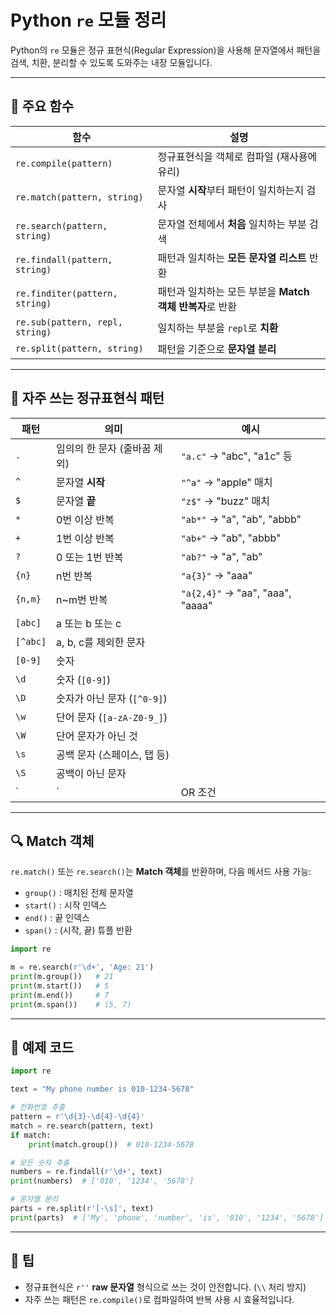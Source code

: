 # Python `re` 모듈 정리

Python의 `re` 모듈은 정규 표현식(Regular Expression)을 사용해 문자열에서 패턴을 검색, 치환, 분리할 수 있도록 도와주는 내장 모듈입니다.

---

## 🔧 주요 함수

| 함수 | 설명 |
|------|------|
| `re.compile(pattern)` | 정규표현식을 객체로 컴파일 (재사용에 유리) |
| `re.match(pattern, string)` | 문자열 **시작**부터 패턴이 일치하는지 검사 |
| `re.search(pattern, string)` | 문자열 전체에서 **처음** 일치하는 부분 검색 |
| `re.findall(pattern, string)` | 패턴과 일치하는 **모든 문자열 리스트** 반환 |
| `re.finditer(pattern, string)` | 패턴과 일치하는 모든 부분을 **Match 객체 반복자**로 반환 |
| `re.sub(pattern, repl, string)` | 일치하는 부분을 `repl`로 **치환** |
| `re.split(pattern, string)` | 패턴을 기준으로 **문자열 분리** |

---

## 🧱 자주 쓰는 정규표현식 패턴

| 패턴 | 의미 | 예시 |
|------|------|------|
| `.` | 임의의 한 문자 (줄바꿈 제외) | `"a.c"` → "abc", "a1c" 등 |
| `^` | 문자열 **시작** | `"^a"` → "apple" 매치 |
| `$` | 문자열 **끝** | `"z$"` → "buzz" 매치 |
| `*` | 0번 이상 반복 | `"ab*"` → "a", "ab", "abbb" |
| `+` | 1번 이상 반복 | `"ab+"` → "ab", "abbb" |
| `?` | 0 또는 1번 반복 | `"ab?"` → "a", "ab" |
| `{n}` | n번 반복 | `"a{3}"` → "aaa" |
| `{n,m}` | n~m번 반복 | `"a{2,4}"` → "aa", "aaa", "aaaa" |
| `[abc]` | a 또는 b 또는 c |
| `[^abc]` | a, b, c를 제외한 문자 |
| `[0-9]` | 숫자 |
| `\d` | 숫자 (`[0-9]`) |
| `\D` | 숫자가 아닌 문자 (`[^0-9]`) |
| `\w` | 단어 문자 (`[a-zA-Z0-9_]`) |
| `\W` | 단어 문자가 아닌 것 |
| `\s` | 공백 문자 (스페이스, 탭 등) |
| `\S` | 공백이 아닌 문자 |
| `|` | OR 조건 | `"cat|dog"`은 "cat" 또는 "dog" |

---

## 🔍 Match 객체

`re.match()` 또는 `re.search()`는 **Match 객체**를 반환하며, 다음 메서드 사용 가능:

- `group()` : 매치된 전체 문자열
- `start()` : 시작 인덱스
- `end()` : 끝 인덱스
- `span()` : (시작, 끝) 튜플 반환

```python
import re

m = re.search(r'\d+', 'Age: 21')
print(m.group())   # 21
print(m.start())   # 5
print(m.end())     # 7
print(m.span())    # (5, 7)
```

---

## 🧪 예제 코드

```python
import re

text = "My phone number is 010-1234-5678"

# 전화번호 추출
pattern = r'\d{3}-\d{4}-\d{4}'
match = re.search(pattern, text)
if match:
    print(match.group())  # 010-1234-5678

# 모든 숫자 추출
numbers = re.findall(r'\d+', text)
print(numbers)  # ['010', '1234', '5678']

# 문자열 분리
parts = re.split(r'[-\s]', text)
print(parts)  # ['My', 'phone', 'number', 'is', '010', '1234', '5678']
```

---

## 📌 팁

- 정규표현식은 `r''` **raw 문자열** 형식으로 쓰는 것이 안전합니다. (`\\` 처리 방지)
- 자주 쓰는 패턴은 `re.compile()`로 컴파일하여 반복 사용 시 효율적입니다.